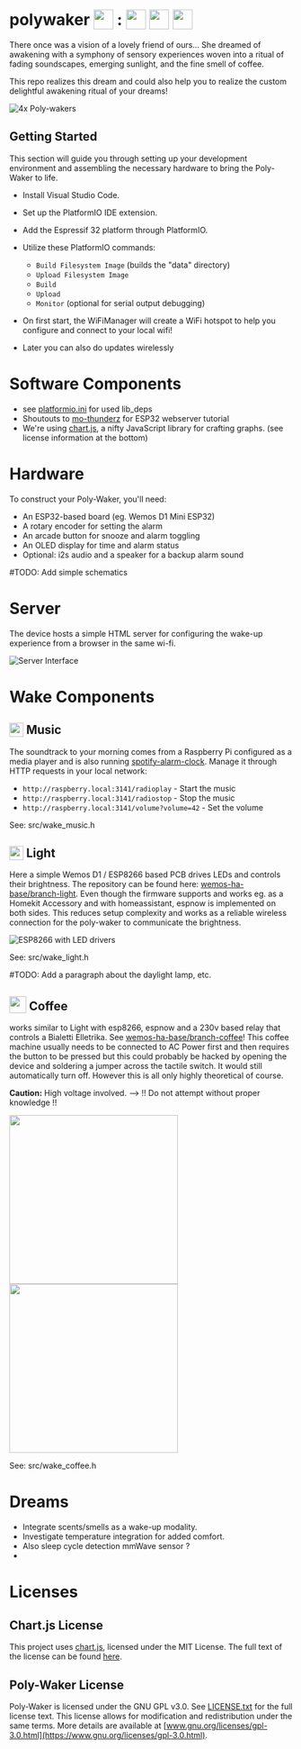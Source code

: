 # polywaker <img src="data/icon.png" height="35" valign="bottom"> : <img src="data/music.png" height="35" valign="bottom">  <img src="data/light.png" height="35" valign="bottom">  <img src="data/coffee.png" height="35" valign="bottom">  

There once was a vision of a lovely friend of ours... She dreamed of awakening with a symphony of sensory experiences woven into a ritual of fading soundscapes, emerging sunlight, and the fine smell of coffee.

This repo realizes this dream and could also help you to realize the custom delightful awakening ritual of your dreams!

![4x Poly-wakers](doc/image-poly-wakers.png)

## Getting Started

This section will guide you through setting up your development environment and assembling the necessary hardware to bring the Poly-Waker to life.

- Install Visual Studio Code.
- Set up the PlatformIO IDE extension.
- Add the Espressif 32 platform through PlatformIO.
- Utilize these PlatformIO commands:
    - `Build Filesystem Image` (builds the "data" directory)
    - `Upload Filesystem Image`
    - `Build`
    - `Upload`
    - `Monitor` (optional for serial output debugging)

- On first start, the WiFiManager will create a WiFi hotspot to help you configure and connect to your local wifi!

- Later you can also do updates wirelessly

# Software Components
- see [platformio.ini](platformio.ini) for used lib_deps
- Shoutouts to [mo-thunderz](https://github.com/mo-thunderz/Esp32WifiPart4) for ESP32 webserver tutorial
- We're using [chart.js](https://github.com/chartjs/Chart.js), a nifty JavaScript library for crafting graphs. (see license information at the bottom)

# Hardware

To construct your Poly-Waker, you'll need:
- An ESP32-based board (eg. Wemos D1 Mini ESP32)
- A rotary encoder for setting the alarm
- An arcade button for snooze and alarm toggling
- An OLED display for time and alarm status
- Optional: i2s audio and a speaker for a backup alarm sound

#TODO: Add simple schematics

# Server

The device hosts a simple HTML server for configuring the wake-up experience from a browser in the same wi-fi.

![Server Interface](doc/image-server.png)

# Wake Components

## <img src="data/music.png" height="25" valign="bottom">  Music

The soundtrack to your morning comes from a Raspberry Pi configured as a media player and is also running [spotify-alarm-clock](https://github.com/janek/spotify-alarm-clock). Manage it through HTTP requests in your local network:

- `http://raspberry.local:3141/radioplay` - Start the music
- `http://raspberry.local:3141/radiostop` - Stop the music
- `http://raspberry.local:3141/volume?volume=42` - Set the volume

See: src/wake_music.h

## <img src="data/light.png" height="25" valign="bottom">   Light 

Here a simple Wemos D1 / ESP8266 based PCB drives LEDs and controls their brightness. The repository can be found here: [wemos-ha-base/branch-light](https://github.com/heartwerker/wemos-ha-base). Even though the firmware supports and works eg. as a Homekit Accessory and with homeassistant, espnow is implemented on both sides. 
This reduces setup complexity and works as a reliable wireless connection for the poly-waker to communicate the brightness.

![ESP8266 with LED drivers](doc/image-wemos-ha-base-02.png)

See: src/wake_light.h

#TODO: Add a paragraph about the daylight lamp, etc.

## <img src="data/coffee.png" height="30" valign="bottom">   Coffee 

works similar to Light with esp8266, espnow and a 230v based relay that controls a Bialetti Elletrika. See [wemos-ha-base/branch-coffee](https://github.com/heartwerker/wemos-ha-base)! This coffee machine usually needs to be connected to AC Power first and then requires the button to be pressed but this could probably be hacked by opening the device and soldering a jumper across the tactile switch. It would still automatically turn off. However this is all only highly theoretical of course.

**Caution:** High voltage involved. --> !! Do not attempt without proper knowledge !!

<img src="doc/image-wemos-ha-base-01.png" height="300"><img src="doc/image-bialetti.png" height="300">

See: src/wake_coffee.h

# Dreams 

- Integrate scents/smells as a wake-up modality.
- Investigate temperature integration for added comfort.
- Also sleep cycle detection mmWave sensor ?
- 

# Licenses

## Chart.js License

This project uses [chart.js](https://github.com/chartjs/Chart.js), licensed under the MIT License. The full text of the license can be found [here](https://github.com/chartjs/Chart.js/blob/master/LICENSE.md).

## Poly-Waker License

Poly-Waker is licensed under the GNU GPL v3.0. See [LICENSE.txt](LICENSE.txt) for the full license text. This license allows for modification and redistribution under the same terms. More details are available at [www.gnu.org/licenses/gpl-3.0.html](https://www.gnu.org/licenses/gpl-3.0.html).
